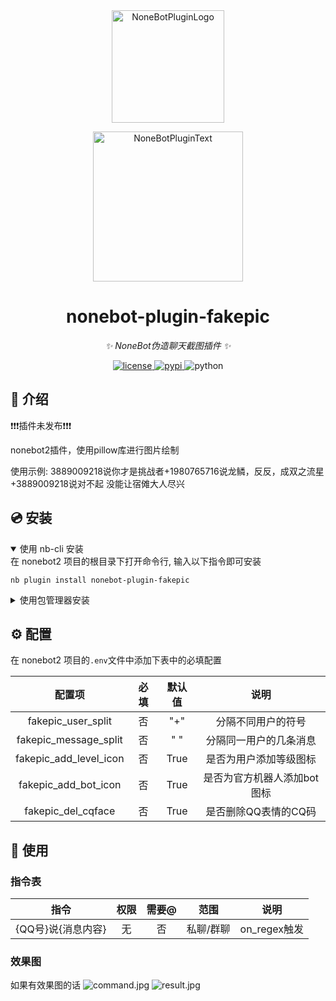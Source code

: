 <div align="center">
  <a href="https://v2.nonebot.dev/store"><img src="https://github.com/A-kirami/nonebot-plugin-template/blob/resources/nbp_logo.png" width="180" height="180" alt="NoneBotPluginLogo"></a>
  <br>
  <p><img src="https://github.com/A-kirami/nonebot-plugin-template/blob/resources/NoneBotPlugin.svg" width="240" alt="NoneBotPluginText"></p>
</div>

<div align="center">

# nonebot-plugin-fakepic

_✨ NoneBot伪造聊天截图插件 ✨_


<a href="./LICENSE">
    <img src="https://img.shields.io/github/license/owner/nonebot-plugin-fakepic.svg" alt="license">
</a>
<a href="https://pypi.python.org/pypi/nonebot-plugin-fakepic">
    <img src="https://img.shields.io/pypi/v/nonebot-plugin-fakepic.svg" alt="pypi">
</a>
<img src="https://img.shields.io/badge/python-3.9+-blue.svg" alt="python">

</div>


</details>

## 📖 介绍

❗️❗️❗️插件未发布❗️❗️❗️

nonebot2插件，使用pillow库进行图片绘制

使用示例: 3889009218说你才是挑战者+1980765716说龙鳞，反反，成双之流星+3889009218说对不起 没能让宿傩大人尽兴

## 💿 安装

<details open>
<summary>使用 nb-cli 安装</summary>
在 nonebot2 项目的根目录下打开命令行, 输入以下指令即可安装

    nb plugin install nonebot-plugin-fakepic

</details>

<details>
<summary>使用包管理器安装</summary>
在 nonebot2 项目的插件目录下, 打开命令行, 根据你使用的包管理器, 输入相应的安装命令

    pip install nonebot-plugin-fakepic


打开 nonebot2 项目根目录下的 `pyproject.toml` 文件, 在 `[tool.nonebot]` 部分追加写入

    plugins = ["nonebot_plugin_template"]

</details>

## ⚙️ 配置

在 nonebot2 项目的`.env`文件中添加下表中的必填配置

| 配置项 | 必填 | 默认值 | 说明 |
|:-----:|:----:|:----:|:----:|
| fakepic_user_split | 否 | "+" | 分隔不同用户的符号 |
| fakepic_message_split | 否 | " " | 分隔同一用户的几条消息 |
| fakepic_add_level_icon | 否 | True | 是否为用户添加等级图标 |
| fakepic_add_bot_icon | 否 | True | 是否为官方机器人添加bot图标 |
| fakepic_del_cqface | 否 | True | 是否删除QQ表情的CQ码 |

## 🎉 使用
### 指令表
| 指令 | 权限 | 需要@ | 范围 | 说明 |
|:-----:|:----:|:----:|:----:|:----:|
| {QQ号}说{消息内容} | 无 | 否 | 私聊/群聊 | on_regex触发 |
### 效果图
如果有效果图的话
![command.jpg](https://github.com/lm175/nonebot-plugin-fakepic/blob/master/preview/command.jpg "效果图")
![result.jpg](https://github.com/lm175/nonebot-plugin-fakepic/blob/master/preview/result.jpg "效果图")